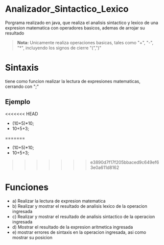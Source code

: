 # Analizador_Sintactico_Lexico

Porgrama realizado en java, que realiza el analisis sintactico y lexico de una expresion matematica con operadores basicos, ademas de arrojar su resultado

> **Nota:** Unicamente realiza operaciones basicas, tales como "+", "-", "*", incluyendo los signos de cierre "(",")"

# Sintaxis
tiene como funcion realizar la lectura de expresiones matematicas, cerrando con ";"

## Ejemplo
<<<<<<< HEAD
- (10+5)*10;
-  10+5+3;

=======
  - (10+5)*10;
  -  10+5+3;
  
>>>>>>> e3890d7f17f205bbaced9c649ef63e0a611d8162
# Funciones  
- a)  Realizar la lectura de expresion matematica
- b)  Realizar y mostrar el resultado de analisis lexico de la operacion ingresada
- c) Realizar y mostrar el resultado de analisis sintactico de la operacion ingresada
- d)  Mostrar el resultado de la expresion aritmetica ingresada
- e) mostrar errores de sintaxis en la operacion ingresada, asi como mostrar su posicion
